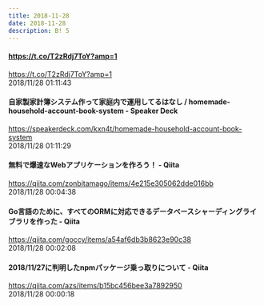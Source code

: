 ```yaml
---
title: 2018-11-28
date: 2018-11-28
description: B! 5
---
```


#### https://t.co/T2zRdj7ToY?amp=1
https://t.co/T2zRdj7ToY?amp=1<br>
2018/11/28 01:11:43<br>


#### 自家製家計簿システム作って家庭内で運用してるはなし / homemade-household-account-book-system - Speaker Deck
https://speakerdeck.com/kxn4t/homemade-household-account-book-system<br>
2018/11/28 01:11:29<br>


#### 無料で爆速なWebアプリケーションを作ろう！ - Qiita
https://qiita.com/zonbitamago/items/4e215e305062dde016bb<br>
2018/11/28 00:04:38<br>


#### Go言語のために、すべてのORMに対応できるデータベースシャーディングライブラリを作った - Qiita
https://qiita.com/goccy/items/a54af6db3b8623e90c38<br>
2018/11/28 00:02:08<br>


#### 2018/11/27に判明したnpmパッケージ乗っ取りについて - Qiita
https://qiita.com/azs/items/b15bc456bee3a7892950<br>
2018/11/28 00:00:18<br>


